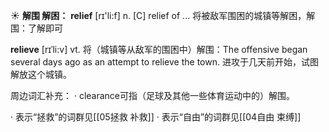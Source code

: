 ☀ <span class="category">**解围 解困：**</span>
<span class="vocabulary">**relief**</span> [rɪ'li:f] 
<span class="definition">n. [C] relief of ... 将被敌军围困的城镇等解困，解围：</span>了解即可
           
<span class="vocabulary">**relieve**</span> [rɪˈli:v]
<span class="definition">vt. 将（城镇等从敌军的围困中）解围：</span>The offensive began several days ago as an attempt to relieve the town. 进攻于几天前开始，试图解放这个城镇。

周边词汇补充：
· clearance可指（足球及其他一些体育运动中的）解围。

· 表示“拯救”的词群见[[05拯救 补救]]
· 表示“自由”的词群见[[04自由 束缚]]
